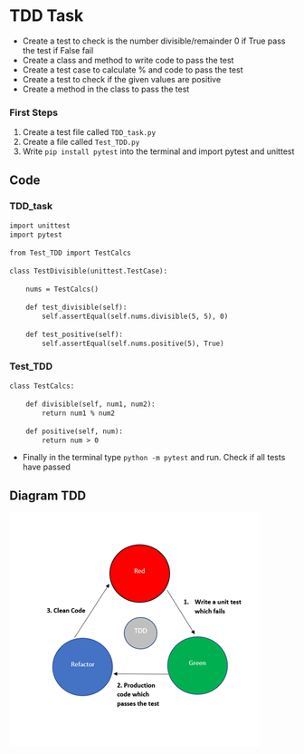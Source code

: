 # TDD Task
- Create a test to check is the number divisible/remainder 0 if True pass the test if False fail
- Create a class and method to write code to pass the test
- Create a test case to calculate % and code to pass the test
- Create a test to check if the given values are positive 
- Create a method in the class to pass the test

### First Steps
1. Create a test file called `TDD_task.py` 
2. Create a file called `Test_TDD.py`
3. Write `pip install pytest` into the terminal and import pytest and unittest
    
## Code
### TDD_task
```
import unittest
import pytest

from Test_TDD import TestCalcs

class TestDivisible(unittest.TestCase):

    nums = TestCalcs()

    def test_divisible(self):
        self.assertEqual(self.nums.divisible(5, 5), 0)

    def test_positive(self):
        self.assertEqual(self.nums.positive(5), True)
```
### Test_TDD
```
class TestCalcs:

    def divisible(self, num1, num2):
        return num1 % num2

    def positive(self, num):
        return num > 0
```
- Finally in the terminal type `python -m pytest` and run. Check if all tests have passed

## Diagram TDD

![img.png](img.png)
